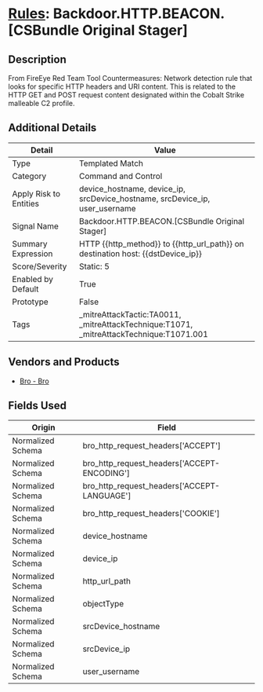 # [Rules](README.md): Backdoor.HTTP.BEACON.[CSBundle Original Stager]

## Description
From FireEye Red Team Tool Countermeasures: Network detection rule that looks for specific HTTP headers and URI content. This is related to the HTTP GET and POST request content designated within the Cobalt Strike malleable C2 profile.

## Additional Details
|Detail|Value|
|----|----|
|Type|Templated Match|
|Category|Command and Control|
|Apply Risk to Entities|device_hostname, device_ip, srcDevice_hostname, srcDevice_ip, user_username|
|Signal Name|Backdoor.HTTP.BEACON.[CSBundle Original Stager]|
|Summary Expression|HTTP {{http_method}} to {{http_url_path}} on destination host: {{dstDevice_ip}}|
|Score/Severity|Static: 5|
|Enabled by Default|True|
|Prototype|False|
|Tags|_mitreAttackTactic:TA0011, _mitreAttackTechnique:T1071, _mitreAttackTechnique:T1071.001|
## Vendors and Products
- [Bro - Bro](../products/37C866BF-72E1-470A-9072-EDB908F56951.md)


## Fields Used

|Origin|Field|
|----|----|
|Normalized Schema|bro_http_request_headers['ACCEPT']|
|Normalized Schema|bro_http_request_headers['ACCEPT-ENCODING']|
|Normalized Schema|bro_http_request_headers['ACCEPT-LANGUAGE']|
|Normalized Schema|bro_http_request_headers['COOKIE']|
|Normalized Schema|device_hostname|
|Normalized Schema|device_ip|
|Normalized Schema|http_url_path|
|Normalized Schema|objectType|
|Normalized Schema|srcDevice_hostname|
|Normalized Schema|srcDevice_ip|
|Normalized Schema|user_username|



